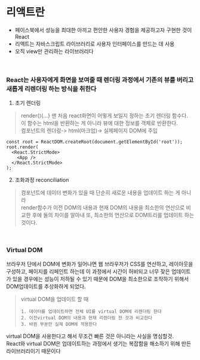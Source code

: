# 리액트란 

- 페이스북에서 성능을 최대한 아끼고 편안한 사용자 경험을 제공하고자 구현한 것이 React<br>
- 리액트는 자바스크립트 라이브러리로 사용자 인터페이스를 만드는 데 사용<br>
- 오직 view만 관리하는 라이브러리다<br>
<br>

### React는 사용자에게 화면을 보여줄 때 렌더링 과정에서 기존의 뷰를 버리고 새롭게 리렌더링 하는 방식을 취한다<br>
1. 초기 렌더링
> render(){...}
> 맨 처음 react화면이 어떻게 보일지 정하는 초기 렌더링 함수다.<br>
> 이 함수는 html을 반환하는 게 아니라 뷰에 대한 정보를 객체로 반환한다.<br>
> 컴포넌트의 렌더링-> html(마크업)-> 실제페이지 DOM에 주입
``` 
const root = ReactDOM.createRoot(document.getElementById('root'));
root.render(
  <React.StrictMode>
    <App />
  </React.StrictMode>
);
```

2. 조화과정 reconciliation
> 컴포넌트에 데이터 변화가 있을 때 단순히 새로운 내용을 업데이트 하는 게 아니라<br>
> render함수가 이전 DOM의 내용과 현재 DOM의 내용을 최소한의 연산으로 비교한 후에
> 둘의 차이를 알아내 또, 최소한의 연산으로 DOM트리를 업데이트 하는 것이다.

<br>

### Virtual DOM<br>
브라우저 단에서 DOM에 변화가 일어나면 웹 브라우저가 CSS를 연산하고, 레이아웃을 구성하고, 페이지를 리페인트 하는데 이 과정에서 시간이 허비되고 너무 잦은 업데이트가 있을 경우에는 성능이 저하될 수 있기 때문에 DOM을 최소한으로 조작하기 위해서 DOM업데이트를 추상화하게 되었다.
> virtual DOM을 업데이트 할 때
> ```
> 1. 데이터를 업데이트하면 전체 UI를 virtual DOM에 리렌더링 한다
> 2. 이전virtual DOM의 내용과 현재 리렌더링 한 것과 비교한다
> 3. 바뀐 부분만 실제 DOM에 적용한다
> ```

virtual DOM을 사용한다고 해서 무조건 빠른 것은 아니라는 사실을 명심할것.<br>
React와 virtual DOM은 업데이트하는 과정에서 생기는 복잡함을 해소하기 위해 만든 라이브러리이기 때문이다<br>

